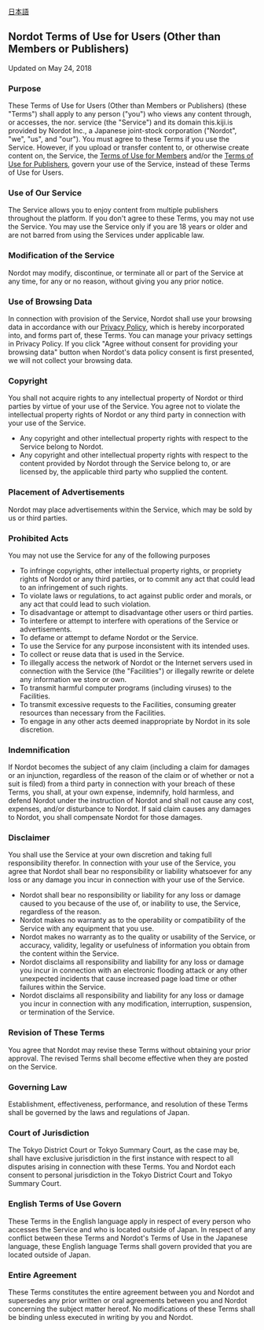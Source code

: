 [日本語](https://github.com/nordot/otherthancode/blob/master/terms_users_ja.md)

## Nordot Terms of Use for Users (Other than Members or Publishers)

Updated on May 24, 2018

### Purpose
These Terms of Use for Users (Other than Members or Publishers) (these "Terms") shall apply to any person ("you") who views any content through, or accesses, the nor. service (the "Service") and its domain this.kiji.is provided by Nordot Inc., a Japanese joint-stock corporation ("Nordot", "we", "us", and "our"). You must agree to these Terms if you use the Service. However, if you upload or transfer content to, or otherwise create content on, the Service, the [Terms of Use for Members](https://github.com/nordot/otherthancode/blob/master/tou_members_en.md) and/or the [Terms of Use for Publishers](https://github.com/nordot/otherthancode/blob/master/tou_publishers_en.md), govern your use of the Service, instead of these Terms of Use for Users.

### Use of Our Service
The Service allows you to enjoy content from multiple publishers throughout the platform. If you don't agree to these Terms, you may not use the Service. You may use the Service only if you are 18 years or older and are not barred from using the Services under applicable law.

### Modification of the Service
Nordot may modify, discontinue, or terminate all or part of the Service at any time, for any or no reason, without giving you any prior notice.

### Use of Browsing Data
In connection with provision of the Service, Nordot shall use your browsing data in accordance with our [Privacy Policy](https://www.nordot.jp/privacy_en), which is hereby incorporated into, and forms part of, these Terms. You can manage your privacy settings in Privacy Policy. If you click "Agree without consent for providing your browsing data" button when Nordot's data policy consent is first presented, we will not collect your browsing data.

### Copyright
You shall not acquire rights to any intellectual property of Nordot or third parties by virtue of your use of the Service. You agree not to violate the intellectual property rights of Nordot or any third party in connection with your use of the Service.
 - Any copyright and other intellectual property rights with respect to the Service belong to Nordot.
 - Any copyright and other intellectual property rights with respect to the content provided by Nordot through the Service belong to, or are licensed by, the applicable third party who supplied the content.

### Placement of Advertisements
Nordot may place advertisements within the Service, which may be sold by us or third parties.

### Prohibited Acts
You may not use the Service for any of the following purposes
- To infringe copyrights, other intellectual property rights, or propriety rights of Nordot or any third parties, or to commit any act that could lead to an infringement of such rights.
- To violate laws or regulations, to act against public order and morals, or any act that could lead to such violation.
- To disadvantage or attempt to disadvantage other users or third parties.
- To interfere or attempt to interfere with operations of the Service or advertisements.
- To defame or attempt to defame Nordot or the Service.
- To use the Service for any purpose inconsistent with its intended uses.
- To collect or reuse data that is used in the Service.
- To illegally access the network of Nordot or the Internet servers used in connection with the Service (the "Facilities") or illegally rewrite or delete any information we store or own.
- To transmit harmful computer programs (including viruses) to the Facilities.
- To transmit excessive requests to the Facilities, consuming greater resources than necessary from the Facilities.
- To engage in any other acts deemed inappropriate by Nordot in its sole discretion.

### Indemnification
If Nordot becomes the subject of any claim (including a claim for damages or an injunction, regardless of the reason of the claim or of whether or not a suit is filed) from a third party in connection with your breach of these Terms, you shall, at your own expense, indemnify, hold harmless, and defend Nordot under the instruction of Nordot and shall not cause any cost, expenses, and/or disturbance to Nordot. If said claim causes any damages to Nordot, you shall compensate Nordot for those damages.

### Disclaimer
You shall use the Service at your own discretion and taking full responsibility therefor. In connection with your use of the Service, you agree that Nordot shall bear no responsibility or liability whatsoever for any loss or any damage you incur in connection with your use of the Service.
- Nordot shall bear no responsibility or liability for any loss or damage caused to you because of the use of, or inability to use, the Service, regardless of the reason.
- Nordot makes no warranty as to the operability or compatibility of the Service with any equipment that you use.
- Nordot makes no warranty as to the quality or usability of the Service, or accuracy, validity, legality or usefulness of information you obtain from the content within the Service.
- Nordot disclaims all responsibility and liability for any loss or damage you incur in connection with an electronic flooding attack or any other unexpected incidents that cause increased page load time or other failures within the Service.
- Nordot disclaims all responsibility and liability for any loss or damage you incur in connection with any modification, interruption, suspension, or termination of the Service.

### Revision of These Terms
You agree that Nordot may revise these Terms without obtaining your prior approval. The revised Terms shall become effective when they are posted on the Service.

### Governing Law
Establishment, effectiveness, performance, and resolution of these Terms shall be governed by the laws and regulations of Japan.

### Court of Jurisdiction
The Tokyo District Court or Tokyo Summary Court, as the case may be, shall have exclusive jurisdiction in the first instance with respect to all disputes arising in connection with these Terms. You and Nordot each consent to personal jurisdiction in the Tokyo District Court and Tokyo Summary Court.

### English Terms of Use Govern
These Terms in the English language apply in respect of every person who accesses the Service and who is located outside of Japan. In respect of any conflict between these Terms and Nordot's Terms of Use in the Japanese language, these English language Terms shall govern provided that you are located outside of Japan.

### Entire Agreement
These Terms constitutes the entire agreement between you and Nordot and supersedes any prior written or oral agreements between you and Nordot concerning the subject matter hereof. No modifications of these Terms shall be binding unless executed in writing by you and Nordot.
